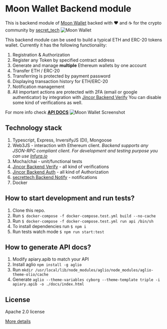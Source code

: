 # Moon Wallet Backend module
This is backend module of [Moon Wallet](https://moonwallet.tech/) backed with
:heart: and :coffee: for the crypto community by [secret_tech](https://secrettech.io)
![Moon Wallet](https://monosnap.com/file/AWvzmQe6IvNezvjIhYwkSDWbiKB5en.png)


This backend module can be used to build a typical ETH and ERC-20 tokens
wallet. Currently it has the following functionality:

1. Registration & Authorization
1. Register any Token by specified contract address
1. Generate and manage **multiple** Ethereum wallets by one account
1. Transfer ETH / ERC-20 
1. Transferring is protected by payment password
1. Displaying transaction history for ETH/ERC-20
1. Notification management
1. All important actions are protected with 2FA (email or google authenticator) 
by integration with 
[Jincor Backend Verify](https://github.com/JincorTech/backend-verify) 
   You can disable some kind of verifications as well.


For more info check [**API DOCS**](https://jincortech.github.io/backend-token-wallets)
![Moon Wallet Screenshot](https://monosnap.com/file/ju7HjvPDg0csEeInRo11JrudDAJDc3.png)

## Technology stack

1. Typescript, Express, InversifyJS (DI), Mongoose
1. Web3JS - interaction with Ethereum client. 
    _Backend supports any JSON-RPC compliant client. For development
    and testing purpose you can use [Infura.io](https://infura.io)_
1. Mocha/chai - unit/functional tests
1. [Jincor Backend Verify](https://github.com/JincorTech/backend-verify) -
 all kind of verifications
1. [Jincor Backend Auth](https://github.com/JincorTech/backend-auth) - 
 all kind of Authorization
1. [secrettech Backend Notify](https://github.com/JincorTech/backend-notify) - 
 notifications
1. Docker

## How to start development and run tests?

1. Clone this repo.
1. Run `$ docker-compose -f docker-compose.test.yml build --no-cache`
1. Run `$ docker-compose -f docker-compose.test.yml run api /bin/sh`
1. To install dependencies run `$ npm i`
1. Run tests watch mode `$ npm run start:test`

## How to generate API docs?

1. Modify apiary.apib to match  your API
1. Install aglio `npm install -g aglio`
1. Run `mkdir /usr/local/lib/node_modules/aglio/node_modules/aglio-theme-olio/cache`
1. Generate `aglio --theme-variables cyborg --theme-template triple -i apiary.apib -o ./docs/index.html`

## License
Apache 2.0 license

[More details](https://github.com/JincorTech/backend-token-wallets/blob/develop/LICENSE)